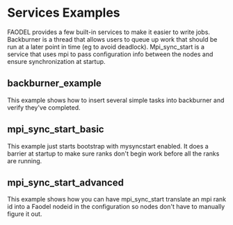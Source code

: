 Services Examples
=================
FAODEL provides a few built-in services to make it easier to write jobs. 
Backburner is a thread that allows users to queue up work that should
be run at a later point in time (eg to avoid deadlock). Mpi_sync_start
is a service that uses mpi to pass configuration info between the nodes
and ensure synchronization at startup.

backburner_example
------------------
This example shows how to insert several simple tasks into backburner
and verify they've completed.

mpi_sync_start_basic
--------------------
This example just starts bootstrap with mysyncstart enabled. It does a
barrier at startup to make sure ranks don't begin work before all
the ranks are running.

mpi_sync_start_advanced
-----------------------
This example shows how you can have mpi_sync_start translate an mpi
rank id into a Faodel nodeid in the configuration so nodes don't have
to manually figure it out.
